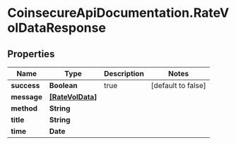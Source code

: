 # CoinsecureApiDocumentation.RateVolDataResponse

## Properties
Name | Type | Description | Notes
------------ | ------------- | ------------- | -------------
**success** | **Boolean** | true | [default to false]
**message** | [**[RateVolData]**](RateVolData.md) |  | 
**method** | **String** |  | 
**title** | **String** |  | 
**time** | **Date** |  | 


